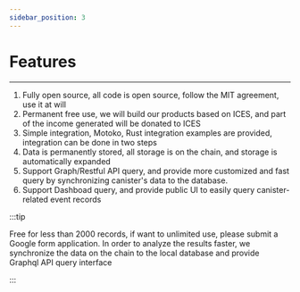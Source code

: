 ```yaml
---
sidebar_position: 3
---
```


# Features
------

1. Fully open source, all code is open source, follow the MIT agreement, use it at will
2. Permanent free use, we will build our products based on ICES, and part of the income generated will be donated to ICES
3. Simple integration, Motoko, Rust integration examples are provided, integration can be done in two steps
4. Data is permanently stored, all storage is on the chain, and storage is automatically expanded
5. Support Graph/Restful API query, and provide more customized and fast query by synchronizing canister's data to the database.
6. Support Dashboad query, and provide public UI to easily query canister-related event records

:::tip

Free for less than 2000 records, if want to unlimited use, please submit a Google form application. In order to analyze the results faster, we synchronize the data on the chain to the local database and provide Graphql API query interface

:::